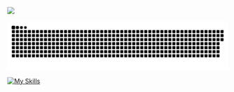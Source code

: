 [![](https://count.getloli.com/get/@:mininxd?theme=gelbooru-h)](https://mininxd.my.id)

[![snake](https://github.com/rezonated/rezonated/blob/main/github-contribution-grid-snake.svg)](https://mininxd.my.id)

[![My Skills](https://skillicons.dev/icons?i=html,css,js,jquery,git,nodejs,vercel)](https://mininxd.my.id/)
